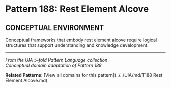# Pattern 188: Rest Element Alcove

## CONCEPTUAL ENVIRONMENT

Conceptual frameworks that embody rest element alcove require logical structures that support understanding and knowledge development.

---

*From the UIA 5-fold Pattern Language collection*  
*Conceptual domain adaptation of Pattern 188*

**Related Patterns**: [View all domains for this pattern](../../UIA/md/T188 Rest Element Alcove.md)